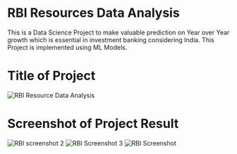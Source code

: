 # RBI Resources Data Analysis
This is a Data Science Project to make valuable prediction on Year over Year growth which is essential in investment banking considering India. This Project is implemented using ML Models.

# Title of Project
![RBI Resource Data Analysis](https://user-images.githubusercontent.com/67780234/126064591-dd73abb3-6119-4e68-8c33-b673d740675c.png)

# Screenshot of Project Result
![RBI screenshot 2](https://user-images.githubusercontent.com/67780234/126064773-ebd68060-4bda-4546-9faa-2eda4bcd2501.png)
![RBI Screenshot 3](https://user-images.githubusercontent.com/67780234/126064774-24a2fec9-69ef-4f02-8870-a8c331c5f4a3.png)
![RBI Screenshot](https://user-images.githubusercontent.com/67780234/126064776-b72617ca-6013-47ff-bf21-f62da4caf4f8.png)
